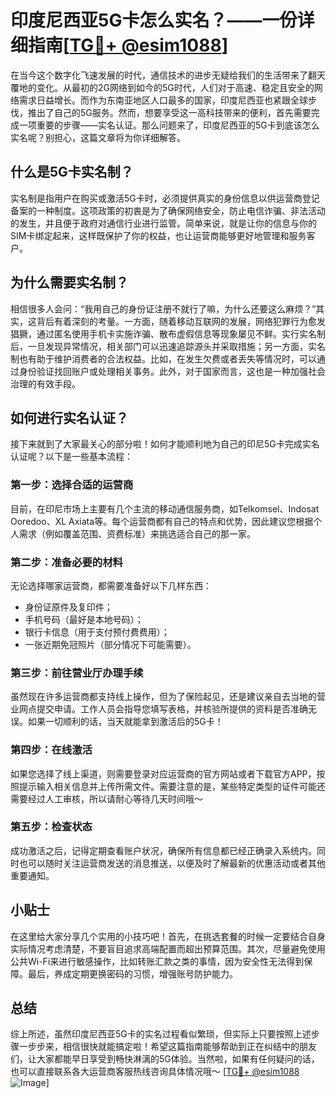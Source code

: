 # 印度尼西亚5G卡怎么实名？——一份详细指南[[TG💪+ @esim1088](https://t.me/s/esim1088)]

在当今这个数字化飞速发展的时代，通信技术的进步无疑给我们的生活带来了翻天覆地的变化。从最初的2G网络到如今的5G时代，人们对于高速、稳定且安全的网络需求日益增长。而作为东南亚地区人口最多的国家，印度尼西亚也紧跟全球步伐，推出了自己的5G服务。然而，想要享受这一高科技带来的便利，首先需要完成一项重要的步骤——实名认证。那么问题来了，印度尼西亚的5G卡到底该怎么实名呢？别担心，这篇文章将为你详细解答。

## 什么是5G卡实名制？

实名制是指用户在购买或激活5G卡时，必须提供真实的身份信息以供运营商登记备案的一种制度。这项政策的初衷是为了确保网络安全，防止电信诈骗、非法活动的发生，并且便于政府对通信行业进行监管。简单来说，就是让你的信息与你的SIM卡绑定起来，这样既保护了你的权益，也让运营商能够更好地管理和服务客户。

## 为什么需要实名制？

相信很多人会问：“我用自己的身份证注册不就行了嘛，为什么还要这么麻烦？”其实，这背后有着深刻的考量。一方面，随着移动互联网的发展，网络犯罪行为愈发猖獗，通过匿名使用手机卡实施诈骗、散布虚假信息等现象屡见不鲜。实行实名制后，一旦发现异常情况，相关部门可以迅速追踪源头并采取措施；另一方面，实名制也有助于维护消费者的合法权益。比如，在发生欠费或者丢失等情况时，可以通过身份验证找回账户或处理相关事务。此外，对于国家而言，这也是一种加强社会治理的有效手段。

## 如何进行实名认证？

接下来就到了大家最关心的部分啦！如何才能顺利地为自己的印尼5G卡完成实名认证呢？以下是一些基本流程：

### 第一步：选择合适的运营商

目前，在印尼市场上主要有几个主流的移动通信服务商，如Telkomsel、Indosat Ooredoo、XL Axiata等。每个运营商都有自己的特点和优势，因此建议您根据个人需求（例如覆盖范围、资费标准）来挑选适合自己的那一家。

### 第二步：准备必要的材料

无论选择哪家运营商，都需要准备好以下几样东西：
- 身份证原件及复印件；
- 手机号码（最好是本地号码）；
- 银行卡信息（用于支付预付费费用）；
- 一张近期免冠照片（部分情况下可能需要）。

### 第三步：前往营业厅办理手续

虽然现在许多运营商都支持线上操作，但为了保险起见，还是建议亲自去当地的营业网点提交申请。工作人员会指导您填写表格，并核验所提供的资料是否准确无误。如果一切顺利的话，当天就能拿到激活后的5G卡！

### 第四步：在线激活

如果您选择了线上渠道，则需要登录对应运营商的官方网站或者下载官方APP，按照提示输入相关信息并上传所需文件。需要注意的是，某些特定类型的证件可能还需要经过人工审核，所以请耐心等待几天时间哦～

### 第五步：检查状态

成功激活之后，记得定期查看账户状况，确保所有信息都已经正确录入系统内。同时也可以随时关注运营商发送的消息推送，以便及时了解最新的优惠活动或者其他重要通知。

## 小贴士

在这里给大家分享几个实用的小技巧吧！首先，在挑选套餐的时候一定要结合自身实际情况考虑清楚，不要盲目追求高端配置而超出预算范围。其次，尽量避免使用公共Wi-Fi来进行敏感操作，比如转账汇款之类的事情，因为安全性无法得到保障。最后，养成定期更换密码的习惯，增强账号防护能力。

## 总结

综上所述，虽然印度尼西亚5G卡的实名过程看似繁琐，但实际上只要按照上述步骤一步步来，相信很快就能搞定啦！希望这篇指南能够帮助到正在纠结中的朋友们，让大家都能早日享受到畅快淋漓的5G体验。当然啦，如果有任何疑问的话，也可以直接联系各大运营商客服热线咨询具体情况哦～ [[TG💪+ @esim1088](https://t.me/s/esim1088) ![Image](https://i.postimg.cc/4NQfJmqS/Snipaste-2025-05-13-00-14-12.png)]